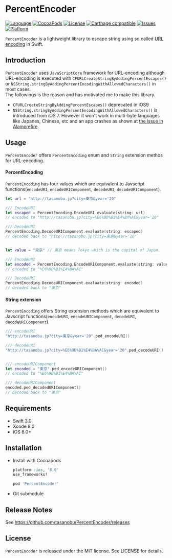 
PercentEncoder
===
[![Language](http://img.shields.io/badge/language-swift-brightgreen.svg?style=flat
)](https://developer.apple.com/swift)
[![CocoaPods](https://img.shields.io/cocoapods/v/PercentEncoder.svg)]()
[![License](http://img.shields.io/badge/license-MIT-lightgrey.svg?style=flat
)](http://mit-license.org)
[![Carthage compatible](https://img.shields.io/badge/Carthage-compatible-4BC51D.svg?style=flat)](https://github.com/Carthage/Carthage)
[![Issues](https://img.shields.io/github/issues/tasanobu/PercentEncoder.svg?style=flat
)](https://github.com/tasanobu/PercentEncoder/issues?state=open)
[![Platform](https://img.shields.io/cocoapods/p/PercentEncoder.svg?style=flat)](http://cocoadocs.org/docsets/PercentEncoder)

```PercentEncoder``` is a lightweight library to escape string using so called [URL encoding](https://en.wikipedia.org/wiki/Percent-encoding) in Swift.

## Introduction
```PercentEncoder``` uses ```JavaScriptCore``` framework for URL-encoding although URL-encoding is executed with ```CFURLCreateStringByAddingPercentEscapes()``` or ```NSString.stringByAddingPercentEncodingWithAllowedCharacters()``` in most cases.  
The followings is the reason and has motivated me to make this library.

- ```CFURLCreateStringByAddingPercentEscapes()``` deprecated in iOS9
- ```NSString.stringByAddingPercentEncodingWithAllowedCharacters()``` is introduced from iOS 7. However it won't work in multi-byte languages like Japanes, Chinese, etc and an app crashes as shown at [the issue in Alamorefire](https://github.com/Alamofire/Alamofire/issues/206).

## Usage
```PercentEncoder``` offers ```PercentEncoding``` enum and ```String``` extension methos for URL-encoding.

#### PercentEncoding
```PercentEncoding``` has four values which are equivalent to Javscript functions(```encodeURI```, ```encodeURIComponent```, ```decodeURI```, ```decodeURIComponent```).
```swift
let url = "http://tasanobu.jp?city=東京&year='20"

/// EncodeURI
let escaped = PercentEncoding.EncodeURI.evaluate(string: url)
// encoded to "http://tasanobu.jp?city=%E6%9D%B1%E4%BA%AC&year='20"

/// DecodeURI
PercentEncoding.DecodeURIComponent.evaluate(string: escaped)
// decoded back to "http://tasanobu.jp?city=東京&year='20"


let value = "東京" // 東京 means Tokyo which is the capital of Japan.

/// EncodeURI
let encoded = PercentEncoding.EncodeURIComponent.evaluate(string: value)
// encoded to "%E6%9D%B1%E4%BA%AC"

/// DecodeURI
PercentEncoding.DecodeURIComponent.evaluate(string: encoded)
// decoded back to "東京"
```

#### String extension
```PercentEncoding``` offers String extension methods which are equivalent to Javscript functions(```encodeURI```, ```encodeURIComponent```, ```decodeURI```, ```decodeURIComponent```).

```swift
/// encodeURI
"http://tasanobu.jp?city=東京&year='20".ped_encodeURI()

/// decodeURI
"http://tasanobu.jp?city=%E6%9D%B1%E4%BA%AC&year='20".ped_decodeURI()


/// encodeURIComponent
let encoded = "東京".ped_encodeURIComponent()
// encoded to "%E6%9D%B1%E4%BA%AC"

/// decodeURIComponent
encoded.ped_decodedURIComponent()
// decoded back to "東京"
```

## Requirements
- Swift 3.0
- Xcode 8.0
- iOS 8.0+


## Installation
- Install with Cocoapods

  ```ruby
  platform :ios, '8.0'
  use_frameworks!

  pod 'PercentEncoder'
  ```

- Git submodule


## Release Notes
See https://github.com/tasanobu/PercentEncoder/releases

## License
```PercentEncoder``` is released under the MIT license. See LICENSE for details.
